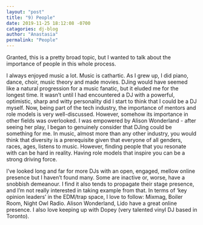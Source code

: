 ```yaml
---
layout: "post"
title: "9) People"
date: 2019-11-25 18:12:08 -0700
catagories: dj-blog
author: "Anastasia"
permalink: "People"
---
```


Granted, this is a pretty broad topic, but I wanted to talk about the importance of people in this whole process.

I always enjoyed music a lot. Music is cathartic. As I grew up, I did piano, dance, choir, music theory and made movies. DJing would have seemed like a natural progression for a music fanatic, but it eluded me for the longest time. It wasn’t until I had encountered a DJ with a powerful, optimistic, sharp and witty personality did I start to think that I could be a DJ myself. Now, being part of the tech industry, the importance of mentors and role models is very well-discussed. However, somehow its importance in other fields was overlooked. I was empowered by Alison Wonderland - after seeing her play, I began to genuinely consider that DJing could be something for me. In music, almost more than any other industry, you would think that diversity is a prerequisite given that everyone of all genders, races, ages, listens to music. However, finding people that you resonate with can be hard in reality. Having role models that inspire you can be a strong driving force.

I’ve looked long and far for more DJs with an open, engaged, mellow online presence but I haven’t found many. Some are inactive or, worse, have a snobbish demeanour. I find it also tends to propagate their stage presence, and I’m not really interested in taking example from that.
In terms of ‘key opinion leaders’ in the EDM/trap space, I love to follow: Mixmag, Boiler Room, Night Owl Radio. Alison Wonderland, Lido have a great online presence. I also love keeping up with Dopey (very talented vinyl DJ based in Toronto).
